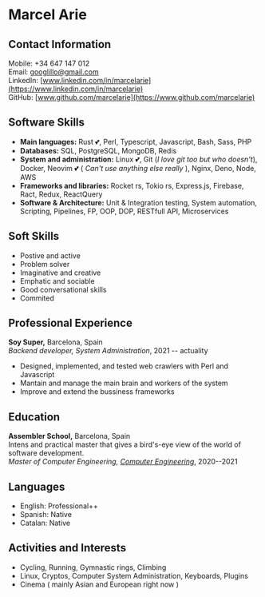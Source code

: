 # Marcel Arie

## Contact Information

Mobile: +34 647 147 012  
Email: [googlillo@gmail.com](mailto:googlillo@gmail.com)  
LinkedIn:
[www.linkedin.com/in/marcelarie](https://www.linkedin.com/in/marcelarie)  
GitHub: [www.github.com/marcelarie](https://www.github.com/marcelarie)

## Software Skills

-   **Main languages:** Rust 💕, Perl, Typescript, Javascript, Bash, Sass, PHP
-   **Databases:** SQL, PostgreSQL, MongoDB, Redis
-   **System and administration:** Linux 💕, Git (_I love git too but who
    doesn't_), Docker, Neovim 💕 ( _Can't use anything else really_ ), Nginx,
    Deno, Node, AWS
-   **Frameworks and libraries:** Rocket rs, Tokio rs, Express.js, Firebase,
    Ract, Redux, ReactQuery
-   **Software & Architecture:** Unit & Integration testing, System automation,
    Scripting, Pipelines, FP, OOP, DOP, RESTfull API, Microservices

## Soft Skills

-   Postive and active
-   Problem solver
-   Imaginative and creative
-   Emphatic and sociable
-   Good conversational skills
-   Commited

## Professional Experience

**Soy Super,** Barcelona, Spain  
_Backend developer, System Administration_, 2021 -- actuality

-   Designed, implemented, and tested web crawlers with Perl and Javascript
-   Mantain and manage the main brain and workers of the system
-   Improve and extend the bussiness frameworks

## Education

**Assembler School,** Barcelona, Spain  
Intens and practical master that gives a bird's-eye view of the world of
software development.<br> _Master of Computer Engineering,
[Computer Engineering](https://en.assemblerschool.com/home/full-stack-developer-program)_,
2020--2021

## Languages

-   English: Professional++
-   Spanish: Native
-   Catalan: Native

## Activities and Interests

-   Cycling, Running, Gymnastic rings, Climbing
-   Linux, Cryptos, Computer System Administration, Keyboards, Plugins
-   Cinema ( mainly Asian and European right now )
